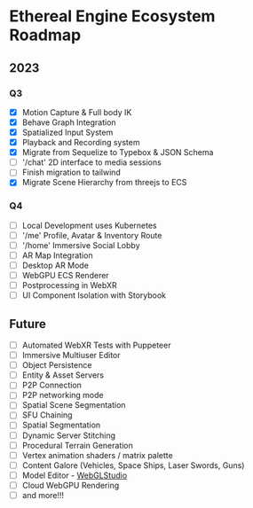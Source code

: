 # Ethereal Engine Ecosystem Roadmap

## 2023

### Q3

- [x] Motion Capture & Full body IK
- [x] Behave Graph Integration
- [x] Spatialized Input System
- [x] Playback and Recording system
- [x] Migrate from Sequelize to Typebox & JSON Schema
- [ ] '/chat' 2D interface to media sessions
- [ ] Finish migration to tailwind
- [x] Migrate Scene Hierarchy from threejs to ECS

### Q4

- [ ] Local Development uses Kubernetes
- [ ] '/me' Profile, Avatar & Inventory Route
- [ ] '/home' Immersive Social Lobby
- [ ] AR Map Integration
- [ ] Desktop AR Mode
- [ ] WebGPU ECS Renderer
- [ ] Postprocessing in WebXR
- [ ] UI Component Isolation with Storybook

## Future

- [ ] Automated WebXR Tests with Puppeteer
- [ ] Immersive Multiuser Editor
- [ ] Object Persistence
- [ ] Entity & Asset Servers
- [ ] P2P Connection
- [ ] P2P networking mode
- [ ] Spatial Scene Segmentation
- [ ] SFU Chaining
- [ ] Spatial Segmentation
- [ ] Dynamic Server Stitching
- [ ] Procedural Terrain Generation
- [ ] Vertex animation shaders / matrix palette
- [ ] Content Galore (Vehicles, Space Ships, Laser Swords, Guns)
- [ ] Model Editor - [WebGLStudio](https://github.com/jagenjo/webglstudio.js)
- [ ] Cloud WebGPU Rendering
- [ ] and more!!!
